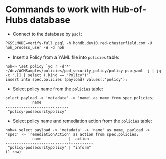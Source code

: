 # Commands to work with Hub-of-Hubs database

* Connect to the database by `psql`:

```
PGSSLMODE=verify-full psql -h hohdb.dev10.red-chesterfield.com -U hoh_process_user -W -d hoh
```

* Insert a Policy from a YAML file into `policies` table:

```
hoh=> \set policy `yq r -d'*'  ~/dev/ACMSamples/policies/pod_security_policy/policy-psp.yaml -j | jq -c '.[] | select (.kind == "Policy")'`
insert into spec.policies (payload) values(:'policy');
```

* Select policy name from the `policies` table:

```
select payload -> 'metadata' -> 'name' as name from spec.policies;
            name            
----------------------------
 "policy-podsecuritypolicy"

```

* Select policy name and remediation action from the `policies` table:

```
hoh=> select payload -> 'metadata' -> 'name' as name, payload -> 'spec' -> 'remediationAction' as action from spec.policies;
            name            |  action  
----------------------------+----------
 "policy-podsecuritypolicy" | "inform"
(1 row)

```
